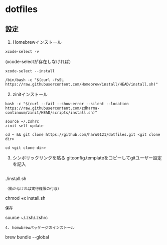 # dotfiles
## 設定
1. Homebrewインストール
```
xcode-select -v
```
(xcode-selectが存在しなければ)
```
xcode-select --install
```

```
/bin/bash -c "$(curl -fsSL https://raw.githubusercontent.com/Homebrew/install/HEAD/install.sh)"

```
2. zinitインストール
```
bash -c "$(curl --fail --show-error --silent --location https://raw.githubusercontent.com/zdharma-continuum/zinit/HEAD/scripts/install.sh)"

```
```
source ~/.zshrc
zinit self-update

```

```
cd ~ && git clone https://github.com/haru0121/dotfiles.git <git clone dir>
```

```
cd <git clone dir>
```
3. シンボリックリンクを貼る
gitconfig.templateをコピーしてgitユーザー設定を記入

```
```
./install.sh
```
（動かなければ実行権限の付与）
```
chmod +x install.sh
```
保存
```
source ~/.zsh/.zshrc
```
4. homwbrewパッケージのインストール
```
brew bundle --global
```